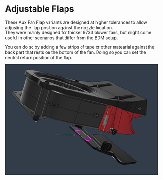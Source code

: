 # Adjustable Flaps

These Aux Fan Flap variants are designed at higher tolerances to allow adjusting the flap position against the nozzle location.  
They were mainly designed for thicker 9733 blower fans, but might come useful in other scenarios that differ from the BOM setup.


You can do so by adding a few strips of tape or other matearial against the back part that rests on the bottom of the fan. Doing so you can set the neutral return position of the flap. 

![](1.png)